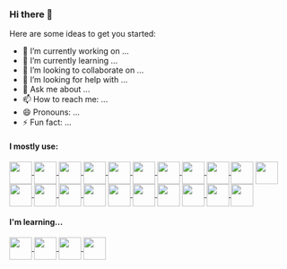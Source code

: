 ### Hi there 👋

Here are some ideas to get you started:

- 🔭 I’m currently working on ...
- 🌱 I’m currently learning ...
- 👯 I’m looking to collaborate on ...
- 🤔 I’m looking for help with ...
- 💬 Ask me about ...
- 📫 How to reach me: ...
- 😄 Pronouns: ...
- ⚡ Fun fact: ...

#### I mostly use:

<div>
    <a href="https://developer.mozilla.org/en-US/docs/Web/HTML">
        <img src="https://github.com/DanSepulveda/dev-icons/blob/master/html.png" height="40" width="40" align="center" />
    </a>  
    <a href="https://developer.mozilla.org/en-US/docs/Web/CSS">
        <img src="https://github.com/DanSepulveda/dev-icons/blob/master/css.png" height="40" width="40" align="center" />
    </a> 
    <a href="https://developer.mozilla.org/en-US/docs/Web/JavaScript">
        <img src="https://github.com/DanSepulveda/dev-icons/blob/master/javascript.png" height="40" width="40" align="center" />
    </a>
    <a href="https://getbootstrap.com/">
        <img src="https://github.com/DanSepulveda/dev-icons/blob/master/bootstrap5.png" height="40" width="40" align="center" />
    </a>                                                                                                           
    <a href="https://mui.com/">
        <img src="https://github.com/DanSepulveda/dev-icons/blob/master/material-ui.png" height="40" width="40" align="center" />
    </a>                                                                                                           
    <a href="https://sass-lang.com/">
        <img src="https://github.com/DanSepulveda/dev-icons/blob/master/sass.png" height="40" width="40" align="center" />
    </a>                                                                                                           
    <a href="https://reactjs.org/">
        <img src="https://github.com/DanSepulveda/dev-icons/blob/master/react.png" height="40" width="40" align="center" />
    </a>                                                                                                           
    <a href="https://reactnative.dev/">
        <img src="https://github.com/DanSepulveda/dev-icons/blob/master/react-native.png" height="40" width="40" align="center" />
    </a>                                                                                                           
    <a href="https://redux.js.org/">
        <img src="https://github.com/DanSepulveda/dev-icons/blob/master/redux.png" height="40" width="40" align="center" />
    </a>
    <img src="https://github.com/DanSepulveda/dev-icons/blob/master/separator2.png" height="40" width="40" align="center" />
    <a href="https://nodejs.org/en/">
      <img src="https://github.com/DanSepulveda/dev-icons/blob/master/node.png" height="40" width="40" align="center" />
    </a>                                                                                                           
    <a href="https://expressjs.com/">
        <img src="https://github.com/DanSepulveda/dev-icons/blob/master/express-js.png" height="40" width="40" align="center" />
    </a>
    <a href="https://www.npmjs.com/">
        <img src="https://github.com/DanSepulveda/dev-icons/blob/master/npm.png" height="40" width="40" align="center" />
    </a>
    <a href="https://www.mongodb.com/">
         <img src="https://github.com/DanSepulveda/dev-icons/blob/master/mongodb.png" height="40" width="40" align="center" />
    </a>
    <img src="https://github.com/DanSepulveda/dev-icons/blob/master/separator2.png" height="40" width="40" align="center" />
    <a href="https://git-scm.com/">
        <img src="https://github.com/DanSepulveda/dev-icons/blob/master/git.png" height="40" width="40" align="center" />
    </a>                                                                                                           
    <a href="https://github.com/">
        <img src="https://github.com/DanSepulveda/dev-icons/blob/master/github.png" height="40" width="40" align="center" />
    </a> 
    <img src="https://github.com/DanSepulveda/dev-icons/blob/master/separator2.png" height="40" width="40" align="center" />
    <a href="https://heroku.com/">
        <img src="https://github.com/DanSepulveda/dev-icons/blob/master/heroku.png" height="40" width="40" align="center" />
    </a>                                                                                                           
    <a href="https://www.netlify.com/">
        <img src="https://github.com/DanSepulveda/dev-icons/blob/master/netlify.png" height="40" width="40" align="center" />
    </a>
    <a href="https://code.visualstudio.com/">
        <img src="https://github.com/DanSepulveda/dev-icons/blob/master/vs-code.png" height="40" width="40" align="center" />
    </a>
</div>

#### I'm learning...

<div>
    <a href="https://www.typescriptlang.org/">
        <img src="https://github.com/DanSepulveda/dev-icons/blob/master/typescript.png" height="40" width="40" align="center" />
    </a>
    <a href="https://nextjs.org/">
        <img src="https://github.com/DanSepulveda/dev-icons/blob/master/next-js.png" height="40" width="40" align="center" />
    </a>
    <a href="https://www.mysql.com/">
        <img src="https://github.com/DanSepulveda/dev-icons/blob/master/mysql.png" height="40" width="40" align="center" />
    </a>
    <a href="https://firebase.google.com/">
        <img src="https://github.com/DanSepulveda/dev-icons/blob/master/firebase.png" height="40" width="40" align="center" />
    </a>
</div>
